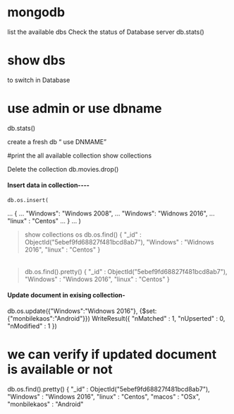 # mongodb
list the available dbs
Check the status of Database server
db.stats() 
# show dbs
to switch in Database
# use admin or use dbname
db.stats() 

create a fresh db 
“ use DNMAME”


#print the all available collection
show collections

Delete the collection 
db.movies.drop()

#### Insert data in collection----
	db.os.insert(
...  {
...    "Windows": "Windows 2008",
...    "Windows": "Widnows 2016",
...    "linux" : "Centos"
... }
... )
> show collections
os
>  db.os.find()
{ "_id" : ObjectId("5ebef9fd68827f481bcd8ab7"), "Windows" : "Widnows 2016", "linux" : "Centos" }
###### 
> db.os.find().pretty()
{
	"_id" : ObjectId("5ebef9fd68827f481bcd8ab7"),
	"Windows" : "Windows 2016",
	"linux" : "Centos"
}

#### Update document in exising collection-
db.os.update({"Windows":"Widnows 2016"}, {$set: {"monbilekaos":"Android"}})
WriteResult({ "nMatched" : 1, "nUpserted" : 0, "nModified" : 1 })
# we can verify if updated document is available or not 
db.os.find().pretty()
{
	"_id" : ObjectId("5ebef9fd68827f481bcd8ab7"),
	"Windows" : "Windows 2016",
	"linux" : "Centos",
	"macos" : "OSx",
	"monbilekaos" : "Android"
